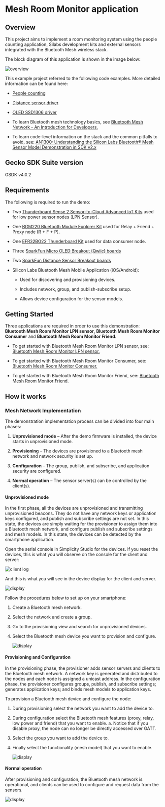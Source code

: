 # Mesh Room Monitor application #

## Overview ##

This project aims to implement a room monitoring system using the people counting application, Silabs development kits and external sensors integrated with the Bluetooth Mesh wireless stack.

The block diagram of this application is shown in the image below:

![overview](images/overview.png)

This example project referred to the following code examples. More detailed information can be found here:

- [People counting](https://github.com/SiliconLabs/bluetooth_applications_staging/tree/feature/people_counting/bluetooth_people_counting)

- [Distance sensor driver](https://github.com/SiliconLabs/platform_hardware_drivers/tree/master/distance_vl53l1x)

- [OLED SSD1306 driver](https://github.com/SiliconLabs/platform_hardware_drivers/tree/master/oled_ssd1306_i2c)

- To learn Bluetooth mesh technology basics, see [Bluetooth Mesh Network - An Introduction for Developers.](https://www.bluetooth.com/wp-content/uploads/2019/03/Mesh-Technology-Overview.pdf)

- To learn code-level information on the stack and the common pitfalls to avoid, see: [AN1300: Understanding the Silicon Labs Bluetooth® Mesh Sensor Model Demonstration in SDK v2.x](https://www.silabs.com/documents/public/application-notes/an1300-understanding-bluetooth-mesh-sensor-model-demo-sdk-2x.pdf)

## Gecko SDK Suite version ##

GSDK v4.0.2

## Requirements ##

The following is required to run the demo:

- Two [Thunderboard Sense 2 Sensor-to-Cloud Advanced IoT Kits](https://www.silabs.com/development-tools/thunderboard/thunderboard-sense-two-kit) used for low power sensor nodes (LPN Sensor).

- One [BGM220 Bluetooth Module Explorer Kit](https://www.silabs.com/development-tools/wireless/bluetooth/bgm220-explorer-kit) used for Relay + Friend + Proxy node (R + F + P).

- One [EFR32BG22 Thunderboard Kit](https://www.silabs.com/development-tools/thunderboard/thunderboard-bg22-kit) used for data consumer node.

- Three [SparkFun Micro OLED Breakout (Qwiic) boards](https://www.sparkfun.com/products/14532)

- Two [SparkFun Distance Sensor Breakout boards](https://www.sparkfun.com/products/14722)

- Silicon Labs Bluetooth Mesh Mobile Application (iOS/Android):

  - Used for discovering and provisioning devices.

  - Includes network, group, and publish-subscribe setup.

  - Allows device configuration for the sensor models.

## Getting Started ##

Three applications are required in order to use this demonstration: **Bluetooth Mesh Room Monitor LPN sensor**, **Bluetooth Mesh Room Monitor Consumer** and **Bluetooth Mesh Room Monitor Friend**.

- To get started with Bluetooth Mesh Room Monitor LPN sensor, see: [Bluetooth Mesh Room Monitor LPN sensor.](btmesh_room_monitor_lpn_sensor/README.md)

- To get started with Bluetooth Mesh Room Monitor Consumer, see: [Bluetooth Mesh Room Monitor Consumer.](btmesh_room_monitor_consumer/README.md)

- To get started with Bluetooth Mesh Room Monitor Friend, see: [Bluetooth Mesh Room Monitor Friend.](btmesh_room_monitor_friend/README.md)

## How it works ##

### Mesh Network Implementation ###

The demonstration implementation process can be divided into four main phases:

1. **Unprovisioned mode** – After the demo firmware is installed, the device starts in unprovisioned mode.

2. **Provisioning** – The devices are provisioned to a Bluetooth mesh network and network security is set up.

3. **Configuration** – The group, publish, and subscribe, and application security are configured.

4. **Normal operation** – The sensor server(s) can be controlled by the client(s).

#### Unprovisioned mode ####

In the first phase, all the devices are unprovisioned and transmitting unprovisioned beacons. They do not have any network keys or application keys configured, and publish and subscribe settings are not set. In this state, the devices are simply waiting for the provisioner to assign them into a Bluetooth mesh network, and configure publish and subscribe settings and mesh models. In this state, the devices can be detected by the smartphone application.

Open the serial console in Simplicity Studio for the devices. If you reset the devices, this is what you will observe on the console for the client and server:

![client log](images/consumer_unprovisioned_log.png)

And this is what you will see in the device display for the client and server.

![display](images/unprovision_display.gif)

Follow the procedures below to set up on your smartphone:

1. Create a Bluetooth mesh network.
2. Select the network and create a group.
3. Go to the provisioning view and search for unprovisioned devices.
4. Select the Bluetooth mesh device you want to provision and configure.

    ![display](images/app_unprovision_display.png)

#### Provisioning and Configuration ####

In the provisioning phase, the provisioner adds sensor servers and clients to the Bluetooth mesh network. A network key is generated and distributed to the nodes and each node is assigned a unicast address. In the configuration phase, the provisioner configures groups, publish, and subscribe settings; generates application keys; and binds mesh models to application keys.

To provision a Bluetooth mesh device and configure the node:

1. During provisioning select the network you want to add the device to.
2. During configuration select the Bluetooth mesh features (proxy, relay, low power and friend) that you want to enable.
a. Notice that if you disable proxy, the node can no longer be directly accessed over GATT.
3. Select the group you want to add the device to.
4. Finally select the functionality (mesh model) that you want to enable.

    ![display](images/app_unprovisioning_display.png)

#### Normal operation ####

After provisioning and configuration, the Bluetooth mesh network is operational, and clients can be used to configure and request data from the sensors.

![display](images/oled_operation.png)
